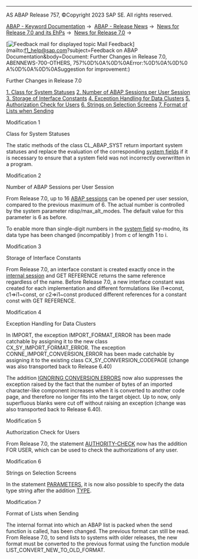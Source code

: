  

* * *

AS ABAP Release 757, ©Copyright 2023 SAP SE. All rights reserved.

[ABAP - Keyword Documentation](javascript:call_link\('abenabap.htm'\)) →  [ABAP - Release News](javascript:call_link\('abennews.htm'\)) →  [News for Release 7.0 and its EhPs](javascript:call_link\('abennews-70_ehps.htm'\)) →  [News for Release 7.0](javascript:call_link\('abennews-70.htm'\)) → 

 [![](Mail.gif?object=Mail.gif&sap-language=EN "Feedback mail for displayed topic") Mail Feedback](mailto:f1_help@sap.com?subject=Feedback on ABAP Documentation&body=Document: Further Changes in Release 7.0, ABENNEWS-700-OTHERS, 757%0D%0A%0D%0AError:%0D%0A%0D%0
A%0D%0A%0D%0ASuggestion for improvement:)

Further Changes in Release 7.0

[1\. Class for System Statuses](#!ABAP_MODIFICATION_1@1@)
[2\. Number of ABAP Sessions per User Session](#!ABAP_MODIFICATION_2@2@)
[3\. Storage of Interface Constants](#!ABAP_MODIFICATION_3@3@)
[4\. Exception Handling for Data Clusters](#!ABAP_MODIFICATION_4@4@)
[5\. Authorization Check for Users](#!ABAP_MODIFICATION_5@5@)
[6\. Strings on Selection Screens](#!ABAP_MODIFICATION_6@6@)
[7\. Format of Lists when Sending](#!ABAP_MODIFICATION_7@7@)

Modification 1   

Class for System Statuses

The static methods of the class CL\_ABAP\_SYST return important system statuses and replace the evaluation of the corresponding [system fields](javascript:call_link\('abensystem_field_glosry.htm'\) "Glossary Entry") if it is necessary to ensure that a system field was not incorrectly overwritten in a program.

Modification 2   

Number of ABAP Sessions per User Session

From Release 7.0, up to 16 [ABAP sessions](javascript:call_link\('abenabap_session_glosry.htm'\) "Glossary Entry") can be opened per user session, compared to the previous maximum of 6. The actual number is controlled by the system parameter rdisp/max\_alt\_modes. The default value for this parameter is 6 as before.

To enable more than single-digit numbers in the [system field](javascript:call_link\('abensystem_field_glosry.htm'\) "Glossary Entry") sy-modno, its data type has been changed (incompatibly ) from c of length 1 to i.

Modification 3   

Storage of Interface Constants

From Release 7.0, an interface constant is created exactly once in the [internal session](javascript:call_link\('abeninternal_session_glosry.htm'\) "Glossary Entry") and GET REFERENCE returns the same reference regardless of the name. Before Release 7.0, a new interface constant was created for each implementation and different formulations like i1=>const, c1=>i1~const, or c2=>i1~const produced different references for a constant const with GET REFERENCE.

Modification 4   

Exception Handling for Data Clusters

In IMPORT, the exception IMPORT\_FORMAT\_ERROR has been made catchable by assigning it to the new class CX\_SY\_IMPORT\_FORMAT\_ERROR. The exception CONNE\_IMPORT\_CONVERSION\_ERROR has been made catchable by assigning it to the existing class CX\_SY\_CONVERSION\_CODEPAGE (change was also transported back to Release 6.40)

The addition [IGNORING CONVERSION ERRORS](javascript:call_link\('abapimport_conversion.htm'\)) now also suppresses the exception raised by the fact that the number of bytes of an imported character-like component increases when it is converted to another code page, and therefore no longer fits into the target object. Up to now, only superfluous blanks were cut off without raising an exception (change was also transported back to Release 6.40).

Modification 5   

Authorization Check for Users

From Release 7.0, the statement [AUTHORITY-CHECK](javascript:call_link\('abapauthority-check.htm'\)) now has the addition FOR USER, which can be used to check the authorizations of any user.

Modification 6   

Strings on Selection Screens

In the statement [PARAMETERS](javascript:call_link\('abapparameters.htm'\)), it is now also possible to specify the data type string after the addition [TYPE](javascript:call_link\('abapparameters_type.htm'\)).

Modification 7   

Format of Lists when Sending

The internal format into which an ABAP list is packed when the send function is called, has been changed. The previous format can still be read. From Release 7.0, to send lists to systems with older releases, the new format must be converted to the previous format using the function module LIST\_CONVERT\_NEW\_TO\_OLD\_FORMAT.